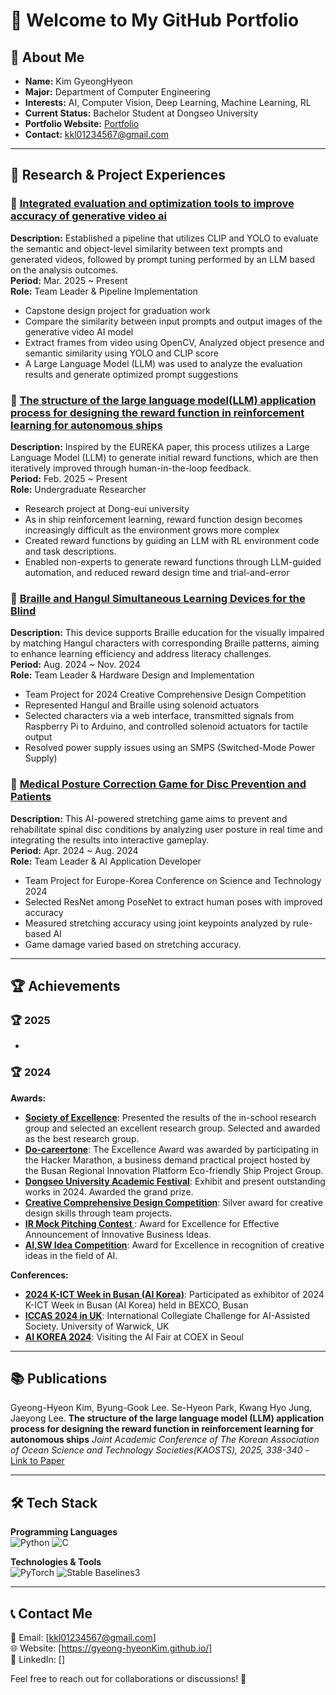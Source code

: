 # 👋 Welcome to My GitHub Portfolio

## 🚀 About Me

- **Name:** Kim GyeongHyeon
- **Major:** Department of Computer Engineering
- **Interests:** AI, Computer Vision, Deep Learning, Machine Learning, RL
- **Current Status:** Bachelor Student at Dongseo University
- **Portfolio Website:** [Portfolio](https://gyeong-hyeonkim.github.io/)
- **Contact:** kkl01234567@gmail.com

---

## 🌟 Research & Project Experiences

### 🔹 [Integrated evaluation and optimization tools to improve accuracy of generative video ai](https://github.com/gyeong-hyeonKim/PromptTuneVision)
**Description:** Established a pipeline that utilizes CLIP and YOLO to evaluate the semantic and object-level similarity between text prompts and generated videos, followed by prompt tuning performed by an LLM based on the analysis outcomes.  
**Period:** Mar. 2025 ~ Present  
**Role:** Team Leader & Pipeline Implementation 
- Capstone design project for graduation work
- Compare the similarity between input prompts and output images of the generative video AI model
- Extract frames from video using OpenCV, Analyzed object presence and semantic similarity using YOLO and CLIP score
- A Large Language Model (LLM) was used to analyze the evaluation results and generate optimized prompt suggestions

### 🔹 [The structure of the large language model(LLM) application process for designing the reward function in reinforcement learning for autonomous ships](https://gyeong-hyeonkim.github.io/conference/conference/)
**Description:** Inspired by the EUREKA paper, this process utilizes a Large Language Model (LLM) to generate initial reward functions, which are then iteratively improved through human-in-the-loop feedback.  
**Period:** Feb. 2025 ~ Present  
**Role:** Undergraduate Researcher
- Research project at Dong-eui university
- As in ship reinforcement learning, reward function design becomes increasingly difficult as the environment grows more complex
- Created reward functions by guiding an LLM with RL environment code and task descriptions.
- Enabled non-experts to generate reward functions through LLM-guided automation, and reduced reward design time and trial-and-error
  
### 🔹 [Braille and Hangul Simultaneous Learning Devices for the Blind](https://gyeong-hyeonkim.github.io/externelactivity/engineeringfestival/)
**Description:** This device supports Braille education for the visually impaired by matching Hangul characters with corresponding Braille patterns, aiming to enhance learning efficiency and address literacy challenges.  
**Period:** Aug. 2024 ~ Nov. 2024  
**Role:** Team Leader & Hardware Design and Implementation
- Team Project for 2024 Creative Comprehensive Design Competition
- Represented Hangul and Braille using solenoid actuators
- Selected characters via a web interface, transmitted signals from Raspberry Pi to Arduino, and controlled solenoid actuators for tactile output
- Resolved power supply issues using an SMPS (Switched-Mode Power Supply)

### 🔹 [Medical Posture Correction Game for Disc Prevention and Patients](https://gyeong-hyeonkim.github.io/project/ICCAS_Project/)
**Description:** This AI-powered stretching game aims to prevent and rehabilitate spinal disc conditions by analyzing user posture in real time and integrating the results into interactive gameplay.  
**Period:** Apr. 2024 ~ Aug. 2024  
**Role:** Team Leader & AI Application Developer
- Team Project for Europe-Korea Conference on Science and Technology 2024
- Selected ResNet among PoseNet to extract human poses with improved accuracy
- Measured stretching accuracy using joint keypoints analyzed by rule-based AI
- Game damage varied based on stretching accuracy.

---

## 🏆 Achievements

### 🏆 2025
- 

### 🏆 2024

**Awards:**
- **[Society of Excellence](https://gyeong-hyeonkim.github.io/award/excellentresearchgroup/)**: Presented the results of the in-school research group and selected an excellent research group. Selected and awarded as the best research group.
- **[Do-careertone](https://gyeong-hyeonkim.github.io/externelactivity/award/careertone/)**: The Excellence Award was awarded by participating in the Hacker Marathon, a business demand practical project hosted by the Busan Regional Innovation Platform Eco-friendly Ship Project Group.
- **[Dongseo University Academic Festival](https://gyeong-hyeonkim.github.io/award/showmethedongseoai/)**: Exhibit and present outstanding works in 2024. Awarded the grand prize.
- **[Creative Comprehensive Design Competition](https://gyeong-hyeonkim.github.io/externelactivity/engineeringfestival/)**: Silver award for creative design skills through team projects.
- **[IR Mock Pitching Contest ](https://gyeong-hyeonkim.github.io/award/irpitching/)**: Award for Excellence for Effective Announcement of Innovative Business Ideas.
- **[AI,SW Idea Competition](https://gyeong-hyeonkim.github.io/award/ideafestival/)**: Award for Excellence in recognition of creative ideas in the field of AI.


**Conferences:**

- **[2024 K-ICT Week in Busan (AI Korea)](https://gyeong-hyeonkim.github.io/conference/ictweek/)**: Participated as exhibitor of 2024 K-ICT Week in Busan (AI Korea) held in BEXCO, Busan
- **[ICCAS 2024 in UK](https://gyeong-hyeonkim.github.io/project/ICCAS_Project/)**: International Collegiate Challenge for AI-Assisted Society. University of Warwick, UK
- **[AI KOREA 2024](https://gyeong-hyeonkim.github.io/conference/AIKOREA/)**: Visiting the AI Fair at COEX in Seoul

---

## 📚 Publications

Gyeong-Hyeon Kim, Byung-Gook Lee. Se-Hyeon Park, Kwang Hyo Jung, Jaeyong Lee. **The structure of the large language model (LLM) application process for designing the reward function in reinforcement learning for autonomous ships** _Joint Academic Conference of The Korean Association of Ocean Science and Technology Societies(KAOSTS), 2025, 338-340_ - [Link to Paper](https://kaosts.org/data/2025/25KAOSTS_%EA%B3%B5%EB%8F%99%ED%95%99%EC%88%A0%EB%8C%80%ED%9A%8C_%EC%98%A8%EB%9D%BC%EC%9D%B8%EB%85%BC%EB%AC%B8%EC%A7%91_%EB%8C%80%ED%95%9C%EC%A1%B0%EC%84%A0%ED%95%99%ED%9A%8C_F.pdf)

---

<!--## 📚 Paper Review

- **[Eureka: Human-Level Reward Design via Coding Large Language Models](https://docs.google.com/presentation/d/1DNVTrbuXwiMirFCO1JW6XjEazP1D_Bi-nuBfSTT0dWQ/edit?slide=id.g33ef312ebea_0_14#slide=id.g33ef312ebea_0_14)**

----->

## 🛠 Tech Stack

**Programming Languages**  
![Python](https://img.shields.io/badge/Python-3776AB?style=for-the-badge&logo=python&logoColor=white) ![C](https://img.shields.io/badge/C-00599C?style=for-the-badge&logo=c&logoColor=white)

**Technologies & Tools**  
![PyTorch](https://img.shields.io/badge/PyTorch-EE4C2C?style=for-the-badge&logo=pytorch&logoColor=white) 
![Stable Baselines3](https://img.shields.io/badge/Stable_Baselines3-469DF3?style=for-the-badge)

---

<!--## 📈 GitHub Stats

![GitHub Stats](https://github-readme-stats.vercel.app/api?username=gyeong-hyeonKim&show_icons=true&theme=radical)
![Top Langs](https://github-readme-stats.vercel.app/api/top-langs/?username=gyeong-hyeonKim&layout=compact&theme=radical)

----->

## 📞 Contact Me

📧 Email: [kkl01234567@gmail.com]  
🌐 Website: [https://gyeong-hyeonKim.github.io/]  
🔗 LinkedIn: []  

Feel free to reach out for collaborations or discussions! 🚀
